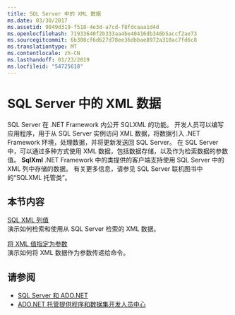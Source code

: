 ```yaml
---
title: SQL Server 中的 XML 数据
ms.date: 03/30/2017
ms.assetid: 9849d319-f518-4e3d-a7cd-f8fdcaaa1d4d
ms.openlocfilehash: 71933640f2b333aa4be40416db346b5accf2ae73
ms.sourcegitcommit: 6b308cf6d627d78ee36dbbae8972a310ac7fd6c8
ms.translationtype: MT
ms.contentlocale: zh-CN
ms.lasthandoff: 01/23/2019
ms.locfileid: "54725618"
---
```

# <a name="xml-data-in-sql-server"></a>SQL Server 中的 XML 数据
SQL Server 在 .NET Framework 内公开 SQLXML 的功能。 开发人员可以编写应用程序，用于从 SQL Server 实例访问 XML 数据，将数据引入 .NET Framework 环境，处理数据，并将更新发送回 SQL Server。 在 SQL Server 中，可以通过多种方式使用 XML 数据，包括数据存储，以及作为检索数据的参数值。 **SqlXml** .NET Framework 中的类提供的客户端支持使用 SQL Server 中的 XML 列中存储的数据。 有关更多信息，请参见 SQL Server 联机图书中的“SQLXML 托管类”。  
  
## <a name="in-this-section"></a>本节内容  
 [SQL XML 列值](../../../../../docs/framework/data/adonet/sql/sql-xml-column-values.md)  
 演示如何检索和使用从 SQL Server 检索的 XML 数据。  
  
 [将 XML 值指定为参数](../../../../../docs/framework/data/adonet/sql/specifying-xml-values-as-parameters.md)  
 演示如何将 XML 数据作为参数传递给命令。  
  
## <a name="see-also"></a>请参阅
- [SQL Server 和 ADO.NET](../../../../../docs/framework/data/adonet/sql/index.md)
- [ADO.NET 托管提供程序和数据集开发人员中心](https://go.microsoft.com/fwlink/?LinkId=217917)
